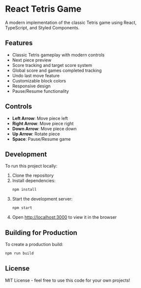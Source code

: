# React Tetris Game

A modern implementation of the classic Tetris game using React, TypeScript, and Styled Components.

## Features

- Classic Tetris gameplay with modern controls
- Next piece preview
- Score tracking and target score system
- Global score and games completed tracking
- Undo last move feature
- Customizable block colors
- Responsive design
- Pause/Resume functionality

## Controls

- **Left Arrow**: Move piece left
- **Right Arrow**: Move piece right
- **Down Arrow**: Move piece down
- **Up Arrow**: Rotate piece
- **Space**: Pause/Resume game

## Development

To run this project locally:

1. Clone the repository
2. Install dependencies:
   ```bash
   npm install
   ```
3. Start the development server:
   ```bash
   npm start
   ```
4. Open [http://localhost:3000](http://localhost:3000) to view it in the browser

## Building for Production

To create a production build:

```bash
npm run build
```

## License

MIT License - feel free to use this code for your own projects! 